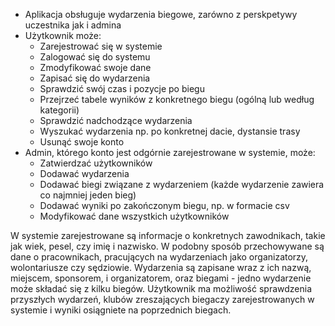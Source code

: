 * Aplikacja obsługuje wydarzenia biegowe, zarówno z perskpetywy uczestnika jak i admina
* Użytkownik może:
  * Zarejestrować się w systemie
  * Zalogować się do systemu
  * Zmodyfikować swoje dane
  * Zapisać się do wydarzenia
  * Sprawdzić swój czas i pozycje po biegu
  * Przejrzeć tabele wyników z konkretnego biegu (ogólną lub według kategorii)
  * Sprawdzić nadchodzące wydarzenia
  * Wyszukać wydarzenia np. po konkretnej dacie, dystansie trasy
  * Usunąć swoje konto
* Admin, którego konto jest odgórnie zarejestrowane w systemie, może:
  * Zatwierdzać użytkowników
  * Dodawać wydarzenia
  * Dodawać biegi związane z wydarzeniem (każde wydarzenie zawiera co najmniej jeden bieg)
  * Dodawać wyniki po zakończonym biegu, np. w formacie csv
  * Modyfikować dane wszystkich użytkowników

W systemie zarejestrowane są informacje o konkretnych zawodnikach, takie jak wiek, pesel, czy imię i nazwisko. W podobny sposób przechowywane są dane o pracownikach, pracujących na wydarzeniach jako organizatorzy, wolontariusze czy sędziowie. Wydarzenia są zapisane wraz z ich nazwą, miejscem, sponsorem, i organizatorem, oraz biegami - jedno wydarzenie może składać się z kilku biegów. Użytkownik ma możliwość sprawdzenia przyszłych wydarzeń, klubów zreszających biegaczy zarejestrowanych w systemie i wyniki osiągniete na poprzednich biegach.